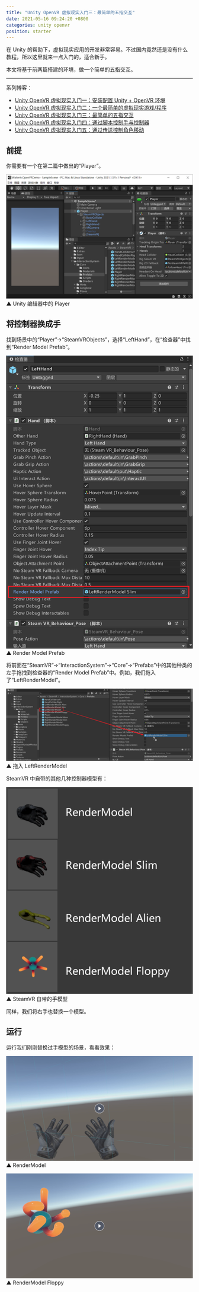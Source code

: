 ```yaml
---
title: "Unity OpenVR 虚拟现实入门三：最简单的五指交互"
date: 2021-05-16 09:24:20 +0800
categories: unity openvr
position: starter
---
```


在 Unity 的帮助下，虚拟现实应用的开发非常容易。不过国内竟然还是没有什么教程，所以这里就来一点入门的，适合新手。

本文将基于前两篇搭建的环境，做一个简单的五指交互。

---

系列博客：

- [Unity OpenVR 虚拟现实入门一：安装配置 Unity + OpenVR 环境](https://blog.walterlv.com/post/unity-openvr-starting-1.html)
- [Unity OpenVR 虚拟现实入门二：一个最简单的虚拟现实游戏/程序](https://blog.walterlv.com/post/unity-openvr-starting-2.html)
- [Unity OpenVR 虚拟现实入门三：最简单的五指交互](https://blog.walterlv.com/post/unity-openvr-starting-3.html)
- [Unity OpenVR 虚拟现实入门四：通过脚本控制手与控制器](https://blog.walterlv.com/post/unity-openvr-starting-4.html)
- [Unity OpenVR 虚拟现实入门五：通过传送控制角色移动](https://blog.walterlv.com/post/unity-openvr-starting-5.html)

<div id="toc"></div>

## 前提

你需要有一个在第二篇中做出的“Player”。

![Unity 编辑器中的 Player](/static/posts/2021-05-16-09-06-08.png)  
▲ Unity 编辑器中的 Player

## 将控制器换成手

找到场景中的“Player”->“SteamVRObjects”，选择“LeftHand”，在“检查器”中找到“Render Model Prefab”。

![Render Model Prefab](/static/posts/2021-05-16-09-07-49.png)  
▲ Render Model Prefab

将前面在“SteamVR”->“InteractionSystem”->“Core”->“Prefabs”中的其他种类的左手拖拽到检查器的“Render Model Prefab”中。例如，我们拖入了“LeftRenderModel”。

![拖入 LeftRenderModel](/static/posts/2021-05-16-09-09-25.png)  
▲ 拖入 LeftRenderModel

SteamVR 中自带的其他几种控制器模型有：

![SteamVR 自带的手模型](/static/posts/2021-05-16-09-16-28.png)  
▲ SteamVR 自带的手模型

同样，我们将右手也替换一个模型。

## 运行

运行我们刚刚替换过手模型的场景，看看效果：

[![RenderModel](/static/posts/2021-05-16-09-21-24.png)](https://r302.cc/ngGjpBG?platform=enpc&channel=copylink)  
▲ RenderModel

[![RenderModel Floppy](/static/posts/2021-05-16-09-21-10.png)](https://r302.cc/erJGmvD?platform=enpc&channel=copylink)  
▲ RenderModel Floppy

